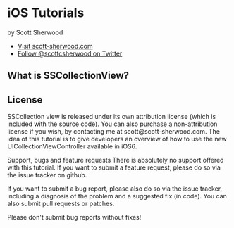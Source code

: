 iOS Tutorials
=========

by Scott Sherwood

<ul>
<li><a href="http://www.scott-sherwood.com">Visit scott-sherwood.com</a></li>
<li><a href="http://twitter.com/#!/scottcsherwood">Follow @scottcsherwood on Twitter</a></li>
</ul>


<h2>What is SSCollectionView?</h2>
 

<h2>License</h2>
SSCollection view is released under its own attribution license (which is included with the source code). You can also purchase a non-attribution license if you wish, by contacting me at scott@scott-sherwood.com. The idea of this tutorial is to give developers an overview of how to use the new UICollectionViewController available in iOS6.

Support, bugs and feature requests
There is absolutely no support offered with this tutorial. If you want to submit a feature request, please do so via the issue tracker on github.

If you want to submit a bug report, please also do so via the issue tracker, including a diagnosis of the problem and a suggested fix (in code). You can also submit pull requests or patches.

Please don't submit bug reports without fixes!